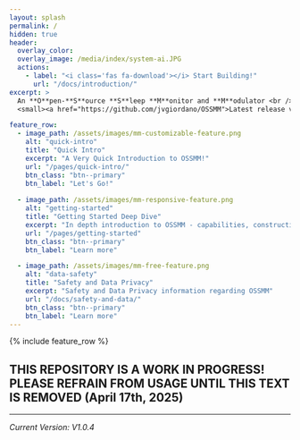```yaml
---
layout: splash
permalink: /
hidden: true
header:
  overlay_color: 
  overlay_image: /media/index/system-ai.JPG
  actions:
    - label: "<i class='fas fa-download'></i> Start Building!"
      url: "/docs/introduction/"
excerpt: >
  An **O**pen-**S**ource **S**leep **M**onitor and **M**odulator <br />
  <small><a href="https://github.com/jvgiordano/OSSMM">Latest release v1.0.4</a></small>

feature_row:
  - image_path: /assets/images/mm-customizable-feature.png
    alt: "quick-intro"
    title: "Quick Intro"
    excerpt: "A Very Quick Introduction to OSSMM!"
    url: "/pages/quick-intro/"
    btn_class: "btn--primary"
    btn_label: "Let's Go!"
    
  - image_path: /assets/images/mm-responsive-feature.png
    alt: "getting-started"
    title: "Getting Started Deep Dive"
    excerpt: "In depth introduction to OSSMM - capabilities, construction, cost. What you need to build one yourself."
    url: "/pages/getting-started"
    btn_class: "btn--primary"
    btn_label: "Learn more"

  - image_path: /assets/images/mm-free-feature.png
    alt: "data-safety"
    title: "Safety and Data Privacy"
    excerpt: "Safety and Data Privacy information regarding OSSMM"
    url: "/docs/safety-and-data/"
    btn_class: "btn--primary"
    btn_label: "Learn more"      
---
```


{% include feature_row %}

## THIS REPOSITORY IS A WORK IN PROGRESS! PLEASE REFRAIN FROM USAGE UNTIL THIS TEXT IS REMOVED (April 17th, 2025)

---
*Current Version: V1.0.4*
